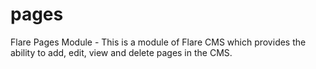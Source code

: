 # pages
Flare Pages Module - This is a module of Flare CMS which provides the ability to add, edit, view and delete pages in the CMS.

